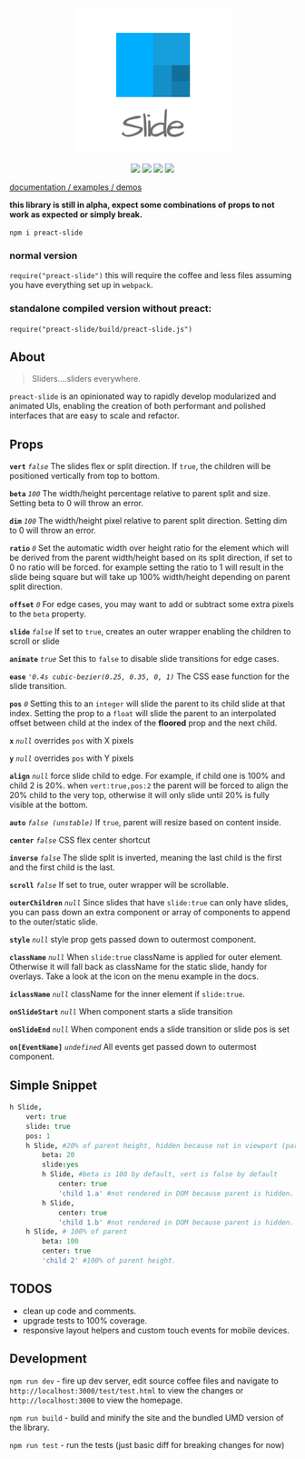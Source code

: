 <p align="center"><a href="http://arxii.github.io/preact-slide" alt="logo"><img src="/site/logo.png" /></a></p>
<p align="center">
<a href="https://npmjs.com/package/preact-slide" alt="npm link"><img src="https://img.shields.io/npm/v/preact-slide.svg?style=flat-square" /></a>
<a href="https://github.com/developit/preact" alt="preact dependency v8.2.7"><img src="https://img.shields.io/badge/preact-v8.2.7-blue.svg?style=flat-square" /></a>
<a href="https://travis-ci.org/arxii/preact-slide" alt="travis ci build and test"><img src="https://img.shields.io/travis/arxii/preact-slide.svg?style=flat-square" /></a>
<a href="https://coveralls.io/github/arxii/preact-slide" alt="travis ci build and test"><img src="https://img.shields.io/coveralls/arxii/preact-slide.svg?style=flat-square" /></a>

</p>


[documentation / examples / demos](http://arxii.github.io/preact-slide)

**this library is still in alpha, expect some combinations of props to not work as expected or simply break.**


`npm i preact-slide`






### normal version
`require("preact-slide")` this will require the coffee and less files assuming you have everything set up in `webpack`.

### standalone compiled version without preact:
`require("preact-slide/build/preact-slide.js")`


## About
> Sliders....sliders everywhere.


`preact-slide` is an opinionated way to rapidly develop modularized and animated UIs, enabling the creation of both performant and polished interfaces that are easy to scale and refactor.


## Props
**`vert`** *`false`* The slides flex or split direction. If `true`, the children will be positioned vertically from top to bottom.

**`beta`** *`100`* The width/height percentage relative to parent split and size. Setting beta to 0 will throw an error.

**`dim`** *`100`* The width/height pixel relative to parent split direction. Setting dim to 0 will throw an error.

**`ratio`** *`0`* Set the automatic width over height ratio for the element which will be derived from the parent width/height based on its split direction, if set to 0 no ratio will be forced. for example setting the ratio to 1 will result in the slide being square but will take up 100% width/height depending on parent split direction.

**`offset`** *`0`* For edge cases, you may want to add or subtract some extra pixels to the `beta` property.

**`slide`** *`false`* If set to `true`, creates an outer wrapper enabling the children to scroll or slide

**`animate`** *`true`* Set this to `false` to disable slide transitions for edge cases.

**`ease`** *`'0.4s cubic-bezier(0.25, 0.35, 0, 1)`* The CSS ease function for the slide transition.

**`pos`** *`0`* Setting this to an `integer` will slide the parent to its child slide at that index. Setting the prop to a `float` will slide the parent to an interpolated offset between child at the index of the **floored** prop and the next child.

**`x`** *`null`* overrides `pos` with X pixels

**`y`** *`null`* overrides `pos` with Y pixels

**`align`** *`null`* force slide child to edge. For example, if child one is 100% and child 2 is 20%. when `vert:true,pos:2` the parent will be forced to align the 20% child to the very top, otherwise it will only slide until 20% is fully visible at the bottom.

**`auto`** *`false (unstable)`* If `true`, parent will resize based on content inside.

**`center`** *`false`* CSS flex center shortcut

**`inverse`** *`false`* The slide split is inverted, meaning the last child is the first and the first child is the last.

**`scroll`** *`false`* If set to true, outer wrapper will be scrollable.

**`outerChildren`** *`null`* Since slides that have `slide:true` can only have slides, you can pass down an extra component or array of components to append to the outer/static slide.

**`style`** *`null`* style prop gets passed down to outermost component.

**`className`** *`null`* When `slide:true` className is applied for outer element. Otherwise it will fall back as className for the static slide, handy for overlays. Take a look at the icon on the menu example in the docs.

**`iclassName`** *`null`* className for the inner element if `slide:true`.

**`onSlideStart`** *`null`* When component starts a slide transition

**`onSlideEnd`** *`null`* When component ends a slide transition or slide pos is set

**`on[EventName]`** *`undefined`* All events get passed down to outermost component.



## Simple Snippet
```coffeescript
h Slide,
	vert: true
	slide: true
	pos: 1
	h Slide, #20% of parent height, hidden because not in viewport (parent pos:1)
		beta: 20
		slide:yes
		h Slide, #beta is 100 by default, vert is false by default
			center: true
			'child 1.a' #not rendered in DOM because parent is hidden.
		h Slide,
			center: true
			'child 1.b' #not rendered in DOM because parent is hidden.
	h Slide, # 100% of parent 
		beta: 100
		center: true
		'child 2' #100% of parent height.
```


## TODOS
+ clean up code and comments.
+ upgrade tests to 100% coverage.
+ responsive layout helpers and custom touch events for mobile devices.



## Development
`npm run dev` - fire up dev server, edit source coffee files and navigate to `http://localhost:3000/test/test.html` to view the changes or `http://localhost:3000` to view the homepage. 

`npm run build` - build and minify the site and the bundled UMD version of the library.

`npm run test` - run the tests (just basic diff for breaking changes for now)

